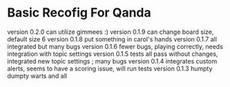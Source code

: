 #  Basic Recofig For Qanda
version 0.2.0 can utilize gimmees :)
version 0.1.9 can change board size, default size 6
version 0.1.8 put something in carol's hands
version 0.1.7 all integrated but many bugs
version 0.1.6 fewer bugs, playing correctly, needs integration with topic settings
version 0.1.5 tests all pass without changes, integrated new topic settings ; many bugs
version 0.1.4 integrates custom alerts, seems to have a scoring issue, will run tests
version 0.1.3 humpty dumpty
warts and all

